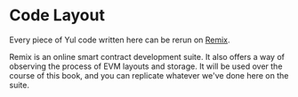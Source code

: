 # Code Layout

Every piece of Yul code written here can be rerun on [Remix](https://remix.ethereum.org/).

Remix is an online smart contract development suite. It also offers a way of observing the process of EVM layouts and storage. It will be used over the course of this book, and you can replicate whatever we've done here on the suite.